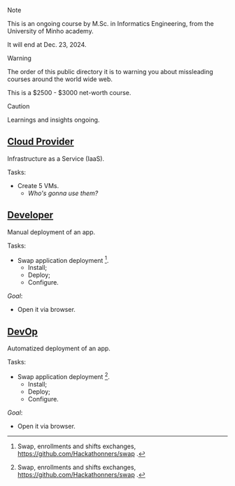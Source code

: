 > [!NOTE]
> This is an ongoing course by M.Sc. in Informatics Engineering, from the University of Minho academy.
>
> It will end at Dec. 23, 2024.

> [!WARNING]
> The order of this public directory it is to warning you about missleading courses around the world wide web.
>
> This is a $2500 - $3000 net-worth course.


> [!CAUTION]
> Learnings and insights ongoing.

## [Cloud Provider](0.CreateVMs_IaaS)
Infrastructure as a Service (IaaS).

Tasks:
  - Create 5 VMs.
    - *Who's gonna use them?*

## [Developer](1.InstallSwap_Manually)
Manual deployment of an app.

Tasks:
  - Swap application deployment [^1].
    - Install; 
    - Deploy;
    - Configure.

*Goal*:
  - Open it via browser.
   
## [DevOp](2.InstallSwap_Docker)
Automatized deployment of an app.

Tasks:
  - Swap application deployment [^1].
    - Install; 
    - Deploy;
    - Configure.

*Goal*:
  - Open it via browser.

<!--References-->
[^1]: Swap, enrollments and shifts exchanges, https://github.com/Hackathonners/swap .
